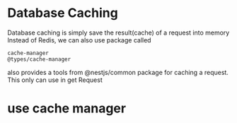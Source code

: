 # Database Caching
Database caching is simply save the result(cache) of a request into memory
Instead of Redis, we can also use package called 
```
cache-manager
@types/cache-manager
``` 
also provides a tools from @nestjs/common package for caching a request. This only can use in get Request

# use cache manager